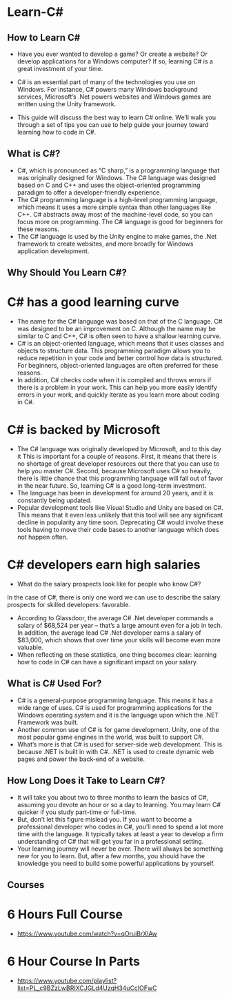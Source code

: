 # Learn-C#

## How to Learn C#
- Have you ever wanted to develop a game? Or create a website? Or develop applications for a Windows computer? If so, learning C# is a great investment of your time.

- C# is an essential part of many of the technologies you use on Windows. For instance, C# powers many Windows background services, Microsoft’s .Net powers websites and  Windows games are written using the Unity framework.

- This guide will discuss the best way to learn C# online. We’ll walk you through a set of tips you can use to help guide your journey toward learning how to code in C#.

## What is C#?
- C#, which is pronounced as “C sharp,” is a programming language that was originally designed for Windows. The C# language was designed based on C and C++ and uses the object-oriented programming paradigm to offer a developer-friendly experience.
- The C# programming language is a high-level programming language, which means it uses a more simple syntax than other languages like C++. C# abstracts away most of the machine-level code, so you can focus more on programming. The C# language is good for beginners for these reasons.
- The C# language is used by the Unity engine to make games, the .Net framework to create websites, and more broadly for Windows application development.

## Why Should You Learn C#?
# C# has a good learning curve
- The name for the C# language was based on that of the C language. C# was designed to be an improvement on C. Although the name may be similar to C and C++, C# is often seen to have a shallow learning curve.
- C# is an object-oriented language, which means that it uses classes and objects to structure data. This programming paradigm allows you to reduce repetition in your code and better control how data is structured. For beginners, object-oriented languages are often preferred for these reasons.
- In addition, C# checks code when it is compiled and throws errors if there is a problem in your work. This can help you more easily identify errors in your work, and quickly iterate as you learn more about coding in C#.
# C# is backed by Microsoft
- The C# language was originally developed by Microsoft, and to this day it
This is important for a couple of reasons. First, it means that there is no shortage of great developer resources out there that you can use to help you master C#. Second, because Microsoft uses C# so heavily, there is little chance that this programming language will fall out of favor in the near future. So, learning C# is a good long-term investment.
- The language has been in development for around 20 years, and it is constantly being updated.
- Popular development tools like Visual Studio and Unity are based on C#. This means that it even less unlikely that this tool will see any significant decline in popularity any time soon. Deprecating C# would involve these tools having to move their code bases to another language which does not happen often.
# C# developers earn high salaries
- What do the salary prospects look like for people who know C#?

In the case of C#, there is only one word we can use to describe the salary prospects for skilled developers: favorable.
- According to Glassdoor, the average C# .Net developer commands a salary of $68,524 per year – that’s a large amount even for a job in tech. In addition, the average lead C# .Net developer earns a salary of $83,000, which shows that over time your skills will become even more valuable.
- When reflecting on these statistics, one thing becomes clear: learning how to code in C# can have a significant impact on your salary.

## What is C# Used For?
- C# is a general-purpose programming language. This means it has a wide range of uses. C# is used for programming applications for the Windows operating system and it is the language upon which the .NET Framework was built.
- Another common use of C# is for game development. Unity, one of the most popular game engines in the world, was built to support C#.
- What’s more is that C# is used for server-side web development. This is because .NET is built in with C#. .NET is used to create dynamic web pages and power the back-end of a website.

## How Long Does it Take to Learn C#?
- It will take you about two to three months to learn the basics of C#, assuming you devote an hour or so a day to learning. You may learn C# quicker if you study part-time or full-time.
- But, don’t let this figure mislead you. If you want to become a professional developer who codes in C#, you’ll need to spend a lot more time with the language. It typically takes at least a year to develop a firm understanding of C# that will get you far in a professional setting.
- Your learning journey will never be over. There will always be something new for you to learn. But, after a few months, you should have the knowledge you need to build some powerful applications by yourself.

## Courses
# 6 Hours Full Course
- https://www.youtube.com/watch?v=qOruiBrXlAw
# 6 Hour Course In Parts
- https://www.youtube.com/playlist?list=PL_c9BZzLwBRIXCJGLd4UzqH34uCclOFwC
